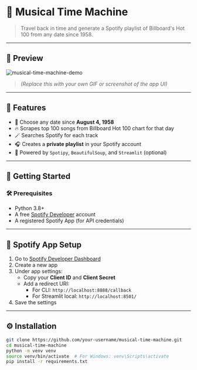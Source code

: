 # 🎵 Musical Time Machine

> Travel back in time and generate a Spotify playlist of Billboard's Hot 100 from any date since 1958.

---

## 📸 Preview

![musical-time-machine-demo](https://github.com/your-username/musical-time-machine/assets/demo.gif)
> _(Replace this with your own GIF or screenshot of the app UI)_

---

## 📌 Features

- 🧭 Choose any date since **August 4, 1958**
- 🔥 Scrapes top 100 songs from Billboard Hot 100 chart for that day
- 🪄 Searches Spotify for each track
- 🎧 Creates a **private playlist** in your Spotify account
- 💚 Powered by `Spotipy`, `BeautifulSoup`, and `Streamlit` (optional)

---

## 🚀 Getting Started

### 🛠️ Prerequisites

- Python 3.8+
- A free [Spotify Developer](https://developer.spotify.com/dashboard) account
- A registered Spotify App (for API credentials)

---

## 🔑 Spotify App Setup

1. Go to [Spotify Developer Dashboard](https://developer.spotify.com/dashboard)
2. Create a new app
3. Under app settings:
   - Copy your **Client ID** and **Client Secret**
   - Add a redirect URI:
     - For CLI: `http://localhost:8888/callback`
     - For Streamlit local: `http://localhost:8501/`
4. Save the settings

---

## ⚙️ Installation

```bash
git clone https://github.com/your-username/musical-time-machine.git
cd musical-time-machine
python -m venv venv
source venv/bin/activate  # For Windows: venv\Scripts\activate
pip install -r requirements.txt

